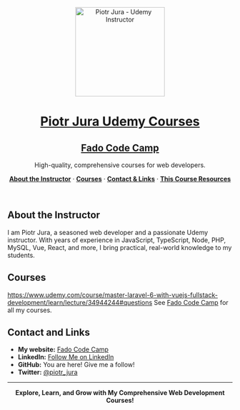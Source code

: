 <a href="https://www.udemy.com/user/piotr-jura">
  <p align="center"><img alt="Piotr Jura - Udemy Instructor" src="https://avatars.githubusercontent.com/u/39863283?v=4" align="center" width="200"></p>
  <h1 align="center">Piotr Jura Udemy Courses</h1>
  <h2 align="center">Fado Code Camp</h2>
</a>

<p align="center">
  High-quality, comprehensive courses for web developers.
</p>

<p align="center">
  <a href="#about-the-instructor"><strong>About the Instructor</strong></a> ·
  <a href="#courses"><strong>Courses</strong></a> ·
  <a href="#contact-and-links"><strong>Contact & Links</strong></a> ·
  <a href="#course-resources"><strong>This Course Resources</strong></a>
</p>
<br/>

## About the Instructor

I am Piotr Jura, a seasoned web developer and a passionate Udemy instructor. With years of experience in JavaScript, TypeScript, Node, PHP, MySQL, Vue, React, and more, I bring practical, real-world knowledge to my students.

## Courses
https://www.udemy.com/course/master-laravel-6-with-vuejs-fullstack-development/learn/lecture/34944244#questions
See [Fado Code Camp](https://fadocodecamp.com/courses) for all my courses.

## Contact and Links

- **My website:** [Fado Code Camp](https://fadocodecamp.com/courses)
- **LinkedIn:** [Follow Me on LinkedIn](https://www.linkedin.com/in/piotr-j-24250b257/)
- **GitHub:** You are here! Give me a follow!
- **Twitter:** [@piotr_jura](https://twitter.com/piotr_jura)

---

<p align="center">
  <strong>Explore, Learn, and Grow with My Comprehensive Web Development Courses!</strong>
</p>
